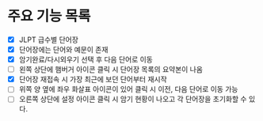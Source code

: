 # 주요 기능 목록

- [x] JLPT 급수별 단어장
- [x] 단어장에는 단어와 예문이 존재
- [x] 암기완료/다시외우기 선택 후 다음 단어로 이동
- [ ] 왼쪽 상단에 햄버거 아이콘 클릭 시 단어장 목록의 요약본이 나옴
- [x] 단어장 재접속 시 가장 최근에 보던 단어부터 재시작
- [ ] 위쪽 양 옆에 좌우 화살표 아이콘이 있어 클릭 시 이전, 다음 단어로 이동 가능
- [ ] 오른쪽 상단에 설정 아이콘 클릭 시 암기 현황이 나오고 각 단어장을 초기화할 수 있다.

